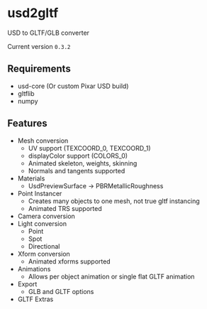 # usd2gltf

USD to GLTF/GLB converter

Current version `0.3.2`

## Requirements

- usd-core (Or custom Pixar USD build)
- gltflib
- numpy

## Features

- Mesh conversion
  - UV support (TEXCOORD_0, TEXCOORD_1)
  - displayColor support (COLORS_0)
  - Animated skeleton, weights, skinning
  - Normals and tangents supported
- Materials
  - UsdPreviewSurface -> PBRMetallicRoughness
- Point Instancer
  - Creates many objects to one mesh, not true gltf instancing
  - Animated TRS supported
- Camera conversion
- Light conversion
  - Point
  - Spot
  - Directional
- Xform conversion
  - Animated xforms supported
- Animations
  - Allows per object animation or single flat GLTF animation
- Export
  - GLB and GLTF options
- GLTF Extras
